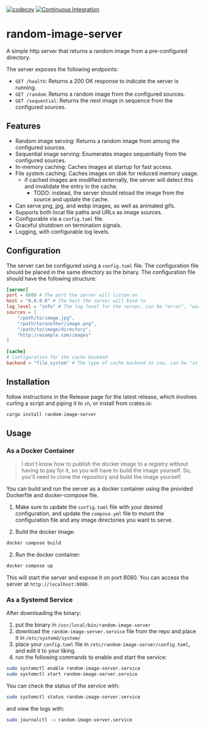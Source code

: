 [![codecov](https://codecov.io/gh/AnthonyMichaelTDM/random-image-server/graph/badge.svg?token=iqU3gMydit)](https://codecov.io/gh/AnthonyMichaelTDM/random-image-server)
[![Continuous Integration](https://github.com/AnthonyMichaelTDM/random-image-server/actions/workflows/ci.yml/badge.svg)](https://github.com/AnthonyMichaelTDM/random-image-server/actions/workflows/ci.yml)

# random-image-server

A simple http server that returns a random image from a pre-configured directory.

The server exposes the following endpoints:

- `GET /health`: Returns a 200 OK response to indicate the server is running.
- `GET /random`: Returns a random image from the configured sources.
- `GET /sequential`: Returns the next image in sequence from the configured sources.

## Features

- Random image serving: Returns a random image from among the configured sources.
- Sequential image serving: Enumerates images sequentially from the configured sources.
- In-memory caching: Caches images at startup for fast access.
- File system caching: Caches images on disk for reduced memory usage.
  - if cached images are modified externally, the server will detect this and invalidate the entry in the cache.
    - TODO: instead, the server should reload the image from the source and update the cache.
- Can serve png, jpg, and webp images, as well as animated gifs.
- Supports both local file paths and URLs as image sources.
- Configurable via a `config.toml` file.
- Graceful shutdown on termination signals.
- Logging, with configurable log levels.

## Configuration

The server can be configured using a `config.toml` file. The configuration file should be placed in the same directory as the binary.
The configuration file should have the following structure:

```toml
[server]
port = 8080 # The port the server will listen on
host = "0.0.0.0" # The host the server will bind to
log_level = "info" # The log level for the server, can be "error", "warn", "info", "debug", or "trace"
sources = [
    "/path/to/image.jpg", 
    "/path/to/another/image.png",
    "/path/to/image/directory", 
    "http://example.com/images"
]

[cache]
# Configuration for the cache backend
backend = "file_system" # The type of cache backend to use, can be "in_memory" or "file_system"
```

## Installation

follow instructions in the Release page for the latest release, which involves curling a script and piping it to `sh`, or install from crates.io:

```bash
cargo install random-image-server
```

## Usage

### As a Docker Container

> I don't know how to publish the docker image to a registry without having to pay for it, so you will have to build the image yourself.
> So, you'll need to clone the repository and build the image yourself.

You can build and run the server as a docker container using the provided Dockerfile and docker-compose file.

1. Make sure to update the `config.toml` file with your desired configuration, and update the `compose.yml` file to mount the configuration file and any image directories you want to serve.

2. Build the docker image:

  ```bash
  docker compose build
  ```

2. Run the docker container:

  ```bash
  docker compose up
  ```

This will start the server and expose it on port 8080. You can access the server at `http://localhost:8080`.

### As a Systemd Service

After downloading the binary:

1. put the binary in `/usr/local/bin/random-image-server`
2. download the `random-image-server.service` file from the repo and place it in `/etc/systemd/system/`
3. place your `config.toml` file in `/etc/random-image-server/config.toml`, and edit it to your liking.
4. run the following commands to enable and start the service:

```bash
sudo systemctl enable random-image-server.service
sudo systemctl start random-image-server.service
```

You can check the status of the service with:

```bash
sudo systemctl status random-image-server.service
```

and view the logs with:

```bash
sudo journalctl -u random-image-server.service
```
